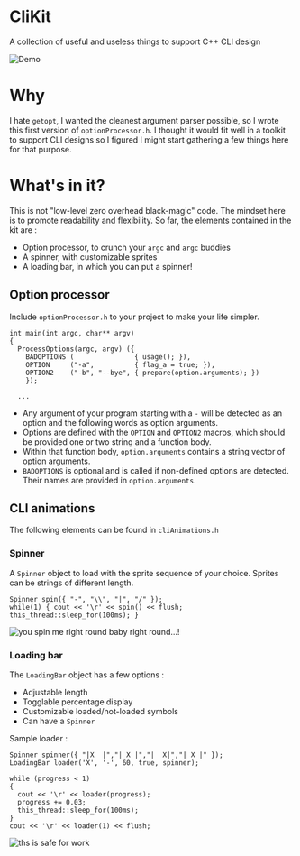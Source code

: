 # CliKit
A collection of useful and useless things to support C++ CLI design

![Demo](https://i.gyazo.com/8e4415c66ea0d16dce88e127792525a9.gif)


# Why
I hate `getopt`, I wanted the cleanest argument parser possible, so I wrote this first version of `optionProcessor.h`. I thought it would fit well in a toolkit to support CLI designs so I figured I might start gathering a few things here for that purpose.

# What's in it?
This is not "low-level zero overhead black-magic" code. The mindset here is to promote readability and flexibility. So far, the elements contained in the kit are :
* Option processor, to crunch your `argc` and `argc` buddies
* A spinner, with customizable sprites
* A loading bar, in which you can put a spinner!

## Option processor
Include `optionProcessor.h` to your project to make your life simpler. 

    int main(int argc, char** argv)
    {
      ProcessOptions(argc, argv) ({
        BADOPTIONS (               { usage(); }),
        OPTION     ("-a",          { flag_a = true; }),
        OPTION2    ("-b", "--bye", { prepare(option.arguments); })
        });

      ...

* Any argument of your program starting with a `-` will be detected as an option and the following words as option arguments.
* Options are defined with the `OPTION` and `OPTION2` macros, which should be provided one or two string and a function body.
* Within that function body, `option.arguments` contains a string vector of option arguments.
* `BADOPTIONS` is optional and is called if non-defined options are detected. Their names are provided in `option.arguments`.

## CLI animations
The following elements can be found in `cliAnimations.h`

### Spinner
A `Spinner` object to load with the sprite sequence of your choice. Sprites can be strings of different length.

    Spinner spin({ "-", "\\", "|", "/" });
    while(1) { cout << '\r' << spin() << flush; this_thread::sleep_for(100ms); }
    
![you spin me right round baby right round...!](https://i.gyazo.com/e2e125edb8b0fb0fe4e4f5c3872b5c94.gif)

### Loading bar
The `LoadingBar` object has a few options :
* Adjustable length
* Togglable percentage display
* Customizable loaded/not-loaded symbols
* Can have a `Spinner`

Sample loader :

    Spinner spinner({ "|X  |","| X |","|  X|","| X |" });
    LoadingBar loader('X', '-', 60, true, spinner);

    while (progress < 1)
    {
      cout << '\r' << loader(progress);
      progress += 0.03;
      this_thread::sleep_for(100ms);
    }
    cout << '\r' << loader(1) << flush;
    
![ths is safe for work](https://i.gyazo.com/1939e04f22e6c99e58c1963d39d2ba1c.gif)
